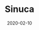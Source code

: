 ---
template: SingleToy
title: Sinuca
status: Featured / Published
date: '2020-02-10'
featuredImage: https://brincadeira.co/products/list_sinuca.png
price: R$170,00
excerpt: >-
  Este é um texto de espaço reservado para garantir que as palavras apareça
  corretamente no seu site. Este texto será substituído assim que o site está
  completo. No momento, você está lendo um texto escrito em português.
categories:
  - category: Outros
meta:
  canonicalLink: 'https://brincadeira.co/brinquedos/sinuca/'
  noindex: false
  title: Sinuca
  description: Eu me sinto como um quebra-cabeça faltando uma peça. E nem tenho certeza de qual deve ser a imagem. De alguma forma, duvido disso. Você tem um bom coração, Dexter.
---